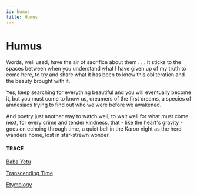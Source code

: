 ```yaml
---
id: humus
title: Humus 
---
```


# Humus

Words, well used, have the air
of sacrifice about them
. . .
It sticks to the spaces between
when you understand
what I have given up
of my truth
to come here, to try and share
what it has been to know
this obliteration
and the beauty brought with it.

Yes, keep searching
for everything beautiful
and you will eventually become it,
but you must come to know us,
dreamers of the first dreams,
a species of amnesiacs
trying to find out who we were
before we awakened.

And poetry just another way
to watch well, to wait well
for what must come next,
for every crime and tender kindness,
that - like the heart's gravity - 
goes on echoing through time,
a quiet bell in the Karoo night
as the herd wanders home,
lost in star-strewn wonder.


#### TRACE

[Baba Yetu](https://www.youtube.com/watch?v=PCa8RxaOPW8 "Stellenbosch Choir, 2018")

[Transcending Time](https://www.youtube.com/watch?v=t6kqaip7WS4 "Instellar, Like Stories of Old")

[Etymology](https://www.reddit.com/r/etymology/comments/4m07pf/is_there_a_joint_etymological_source_of_humus_and/ "Isn't pita bread the real enemy?")